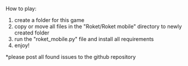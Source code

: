 How to play:

1. create a folder for this game
2. copy or move all files in the "Roket/Roket mobile" directory to newly created folder
3. run the "roket_mobile.py" file and install all requirements
4. enjoy!

*please post all found issues to the github repository
